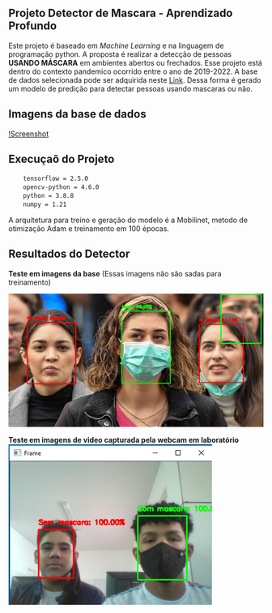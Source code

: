 ## Projeto Detector de Mascara - Aprendizado Profundo

Este projeto é baseado em *Machine Learning* e na linguagem de programação python. A proposta é realizar a detecção de pessoas **USANDO MÁSCARA** em ambientes abertos ou frechados. Esse projeto está dentro do contexto pandemico ocorrido entre o ano de 2019-2022.
A base de dados selecionada pode ser adquirida neste [Link](https://www.kaggle.com/datasets/andrewmvd/face-mask-detection). Dessa forma é gerado um modelo de predição para detectar pessoas usando mascaras ou não.


## Imagens da base de dados
[!Screenshot](/img/img1.png)

## Execuçaõ do Projeto

```bash
    tensorflow = 2.5.0
    opencv-python = 4.6.0
    python = 3.8.8
    numpy = 1.21
```

A arquitetura para treino e geração do modelo é a Mobilinet, metodo de otimização Adam e treinamento em 100 épocas.


## Resultados do Detector
**Teste em imagens da base** (Essas imagens não são sadas para treinamento)

![Screenshot](/img/saida.png)

**Teste em imagens de video capturada pela webcam em laboratório** 
![Screenshot](/img/saida2.png)
